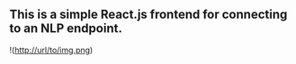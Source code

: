 ## This is a simple React.js frontend for connecting to an NLP endpoint. 

!([http://url/to/img.png](https://github.com/s-cafferty-nlp/nlp_endpoint_frontend/blob/main/public/images/nlp_frontend_1.png))
